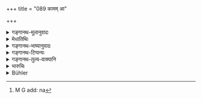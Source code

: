 +++
title = "089 कामम् आ"

+++

<details><summary>गङ्गानथ-मूलानुवादः</summary>

Well might the maiden, even though she may have reached puberty, remain in the house till her death; but the father shall never give her to a man destitute of good qualities.—(89)
</details>

<details><summary>मेधातिथिः</summary>

प्राग् ऋतोः कन्याया[^२४४] दानम् । ऋतुदर्शने ऽपि न दद्याद् यावद् गुणवान् वरो न प्राप्तः । **गुणो** विद्याशौर्यातिशयः शोभनाकृतिर् वयोमहत्वोपेतता लोकशास्त्रनिषिद्धपरिवर्जनं कन्यायाम् अनुराग इत्यादिः ॥ ९.८९ ॥


[^२४४]:
     M G add: na
</details>

<details><summary>गङ्गानथ-भाष्यानुवादः</summary>

As a rule, the girl should be given away before puberty; but even after puberty, the father should not give her away until a qualified bridegroom has been found.

‘*Qualities*’— such as a high degree of learning, bravery, physical beauty, right age, being averse to doing acts forbidden by custom and scriptures, love for the bride; and so forth.—(89)
</details>

<details><summary>गङ्गानथ-टिप्पन्यः</summary>

This verse is quoted in *Aparārka* (p. 93), which adds that what is
meant is that ‘so long as a man with good qualifications is not
available she shall not be given to one devoid of qualifications,’ and
not that there is nothing wrong, under the circumstances, to keep the
girl unmarried even after puberty; as this latter view is contrary to
other texts.

It is quoted in *Smṛtitattva* (II, p. 124), which adds that all that is
meant is that the girl should not be given to a man devoid of
qualifications;—in *Smṛtikaumudī* (p. 38);—in *Hemādri* (Kāla, p. 804),
which says that what is meant is that ‘she should not be given to a man
without qualifications when a qualified man is available,’ and it is not
meant that a girl should never be given to a man without
qualifications;—in *Smṛticandrikā* (Saṃskāra, p. 216), which has the
same note;—in *Saṃskāraratnamāla* (p. 456), which also has the same
note;—and in *Saṃskāramayūkha* (p. 102), which says that ‘*api*’ and
‘*kāmam*’ indicate that the verse is not to be taken in its literal
sense; all that is meant is to eulogise the marrying of the girl to a
qualified man.
</details>

<details><summary>गङ्गानथ-तुल्य-वाक्यानि</summary>

**(verses 9.88-89)**

See Comparative notes for [Verse
9.88].
</details>

<details><summary>भारुचिः</summary>

अनेन चाप्राप्तकालदानेन परस्याप्राप्तकालस्य कन्याप्रतिग्रहो ऽनुमीयते । येन प्राप्नोत्य् अप्राप्तां न प्रतिग्रहीष्यति । अर्थगृहीतत्वाच् च प्राप्तकालसंयोगस्याप्राप्ते काले दानकीर्तनं नार्थवादिक्रियते ॥ ९.८९ ॥
</details>

<details><summary>Bühler</summary>

089	(But) the maiden, though marriageable, should rather stop in (the father's) house until death, than that he should ever give her to a man destitute of good qualities.
</details>
